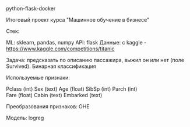 python-flask-docker

Итоговый проект курса "Машинное обучение в бизнесе"

Стек:

ML: sklearn, pandas, numpy API: flask Данные: с kaggle - https://www.kaggle.com/competitions/titanic

Задача: предсказать по описанию пассажира, выжил он или нет (поле Survived). Бинарная классификация

Используемые признаки:

Pclass (int)
Sex (text)
Age (float)
SibSp (int)
Parch (int)                                            
Fare (float)
Cabin (text)
Embarked (text)

Преобразования признаков: OHE

Модель: logreg

